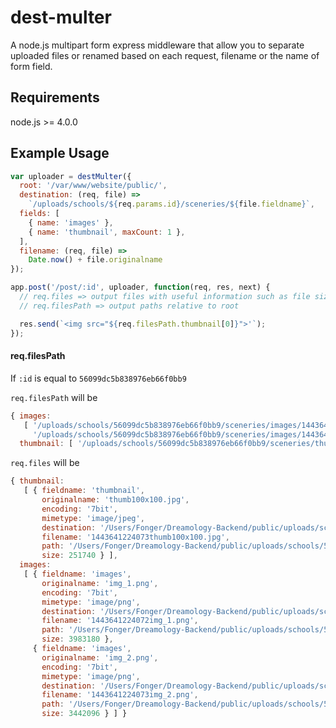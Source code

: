 dest-multer
===============================================================================
A node.js multipart form express middleware that allow you to separate uploaded
files or renamed based on each request, filename or the name of form field.

## Requirements
node.js >= 4.0.0

## Example Usage

```js
var uploader = destMulter({
  root: '/var/www/website/public/',
  destination: (req, file) =>
    `/uploads/schools/${req.params.id}/sceneries/${file.fieldname}`,
  fields: [
    { name: 'images' },
    { name: 'thumbnail', maxCount: 1 },
  ],
  filename: (req, file) =>
    Date.now() + file.originalname
});

app.post('/post/:id', uploader, function(req, res, next) {
  // req.files => output files with useful information such as file size
  // req.filesPath => output paths relative to root

  res.send(`<img src="${req.filesPath.thumbnail[0]}">'`);
});
```

#### req.filesPath

If `:id` is equal to `56099dc5b838976eb66f0bb9`

`req.filesPath` will be

```js
{ images:
   [ '/uploads/schools/56099dc5b838976eb66f0bb9/sceneries/images/1443641224072img_1.png',
     '/uploads/schools/56099dc5b838976eb66f0bb9/sceneries/images/1443641224073img_2.png' ],
  thumbnail: [ '/uploads/schools/56099dc5b838976eb66f0bb9/sceneries/thumbnail/1443641224073thumb100x100.jpg' ] }
```

`req.files` will be

```js
{ thumbnail:
   [ { fieldname: 'thumbnail',
       originalname: 'thumb100x100.jpg',
       encoding: '7bit',
       mimetype: 'image/jpeg',
       destination: '/Users/Fonger/Dreamology-Backend/public/uploads/schools/56099dc5b838976eb66f0bb9/sceneries/thumbnail',
       filename: '1443641224073thumb100x100.jpg',
       path: '/Users/Fonger/Dreamology-Backend/public/uploads/schools/56099dc5b838976eb66f0bb9/sceneries/thumbnail/1443641224073thumb100x100.jpg',
       size: 251740 } ],
  images:
   [ { fieldname: 'images',
       originalname: 'img_1.png',
       encoding: '7bit',
       mimetype: 'image/png',
       destination: '/Users/Fonger/Dreamology-Backend/public/uploads/schools/56099dc5b838976eb66f0bb9/sceneries/images',
       filename: '1443641224072img_1.png',
       path: '/Users/Fonger/Dreamology-Backend/public/uploads/schools/56099dc5b838976eb66f0bb9/sceneries/images/1443641224072img_1.png',
       size: 3983180 },
     { fieldname: 'images',
       originalname: 'img_2.png',
       encoding: '7bit',
       mimetype: 'image/png',
       destination: '/Users/Fonger/Dreamology-Backend/public/uploads/schools/56099dc5b838976eb66f0bb9/sceneries/images',
       filename: '1443641224073img_2.png',
       path: '/Users/Fonger/Dreamology-Backend/public/uploads/schools/56099dc5b838976eb66f0bb9/sceneries/images/1443641224073img_2.png',
       size: 3442096 } ] }
```
